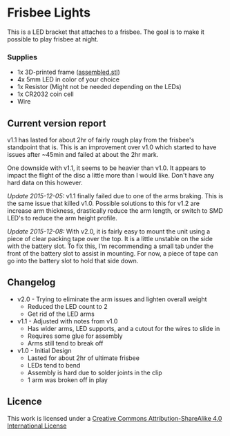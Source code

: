 # Frisbee Lights

This is a LED bracket that attaches to a frisbee. The goal is to make it possible to play frisbee at night.

### Supplies

  * 1x 3D-printed frame ([assembled.stl](exports/assembled.stl))
  * 4x 5mm LED in color of your choice
  * 1x Resistor (Might not be needed depending on the LEDs)
  * 1x CR2032 coin cell
  * Wire


## Current version report

v1.1 has lasted for about 2hr of fairly rough play from the frisbee's standpoint that is. This is an improvement over v1.0 which started to have issues after ~45min and failed at about the 2hr mark.

One downside with v1.1, it seems to be heavier than v1.0. It appears to impact the flight of the disc a little more than I would like. Don't have any hard data on this however.

_Update 2015-12-05:_ v1.1 finally failed due to one of the arms braking. This is the same issue that killed v1.0. Possible solutions to this for v1.2 are increase arm thickness, drastically reduce the arm length, or switch to SMD LED's to reduce the arm height profile.

_Update 2015-12-08:_ With v2.0, it is fairly easy to mount the unit using a piece of clear packing tape over the top. It is a little unstable on the side with the battery slot. To fix this, I'm recommending a small tab under the front of the battery slot to assist in mounting. For now, a piece of tape can go into the battery slot to hold that side down.

## Changelog

  * v2.0 - Trying to eliminate the arm issues and lighten overall weight
    * Reduced the LED count to 2
    * Get rid of the LED arms
  * v1.1 - Adjusted with notes from v1.0
    * Has wider arms, LED supports, and a cutout for the wires to slide in
    * Requires some glue for assembly
    * Arms still tend to break off
  * v1.0 - Initial Design
    * Lasted for about 2hr of ultimate frisbee
    * LEDs tend to bend
    * Assembly is hard due to solder joints in the clip
    * 1 arm was broken off in play


## Licence

This work is licensed under a [Creative Commons Attribution-ShareAlike 4.0 International License](http://creativecommons.org/licenses/by-sa/4.0/)
